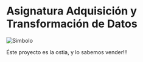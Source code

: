 
<html>
<head>
<title>ETL grográfica</title>
</head>
 
<h1>
 Asignatura Adquisición y Transformación de Datos
</h1>

 <img src="tubularsite.github.io/surfera.png" alt="Simbolo"> 

<body>


<p>Éste proyecto es la ostia, y lo sabemos vender!!!</p>

</body>
</html> 
